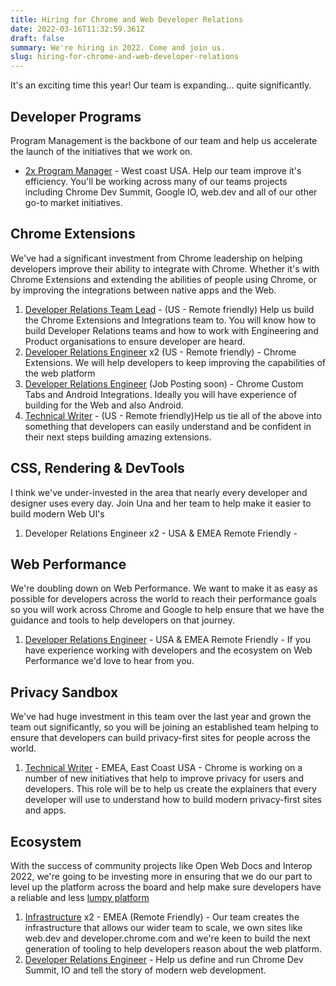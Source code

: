 ```yaml
---
title: Hiring for Chrome and Web Developer Relations
date: 2022-03-16T11:32:59.361Z
draft: false
summary: We're hiring in 2022. Come and join us.
slug: hiring-for-chrome-and-web-developer-relations
---
```

It's an exciting time this year! Our team is expanding... quite significantly.

## Developer Programs

Program Management is the backbone of our team and help us accelerate the launch of the initiatives that we work on.

* [2x Program Manager](https://careers.google.com/jobs/results/76496270476092102-program-manager-developer-relations/) - West coast USA. Help our team improve it's efficiency. You'll be working across many of our teams projects including Chrome Dev Summit, Google IO, web.dev and all of our other go-to market initiatives.

## Chrome Extensions

We've had a significant investment from Chrome leadership on helping developers improve their ability to integrate with Chrome. Whether it's with Chrome Extensions and extending the abilities of people using Chrome, or by improving the integrations between native apps and the Web.

1. [Developer Relations Team Lead](https://careers.google.com/jobs/results/89168328330748614-lead-chrome-developer-relations/) - (US - Remote friendly) Help us build the Chrome Extensions and Integrations team to. You will know how to build Developer Relations teams and how to work with Engineering and Product organisations to ensure developer are heard.
2. [Developer Relations Engineer](https://careers.google.com/jobs/results/122725423210472134-chrome-extensions-developer-relations-engineer) x2 (US - Remote friendly) - Chrome Extensions. We will help developers to keep improving the capabilities of the web platform
3. [Developer Relations Engineer](https://careers.google.com/jobs/results/103746232976843462-developer-relations-engineer-chrome) (Job Posting soon) - Chrome Custom Tabs and Android Integrations. Ideally you will have experience of building for the Web and also Android.
4. [Technical Writer](https://careers.google.com/jobs/results/105848469479924422-technical-writer-chrome-browser-extensions-and-web-store/) - (US - Remote friendly)Help us tie all of the above into something that developers can easily understand and be confident in their next steps building amazing extensions.

## CSS, Rendering & DevTools

I think we've under-invested in the area that nearly every developer and designer uses every day. Join Una and her team to help make it easier to build modern Web UI's

1. Developer Relations Engineer x2 - USA & EMEA Remote Friendly - 

## Web Performance

We're doubling down on Web Performance. We want to make it as easy as possible for developers across the world to reach their performance goals so you will work across Chrome and Google to help ensure that we have the guidance and tools to help developers on that journey.

1. [Developer Relations Engineer](https://careers.google.com/jobs/results/109708312900969158/) - USA & EMEA Remote Friendly - If you have experience working with developers and the ecosystem on Web Performance we'd love to hear from you.

## Privacy Sandbox

We've had huge investment in this team over the last year and grown the team out significantly, so you will be joining an established team helping to ensure that developers can build privacy-first sites for people across the world.

1. [Technical Writer](https://careers.google.com/jobs/results/129139067607491270-technical-writer-privacy-sandbox-web) - EMEA, East Coast USA - Chrome is working on a number of new initiatives that help to improve privacy for users and developers. This role will be to help us create the explainers that every developer will use to understand how to build modern privacy-first sites and apps.

## Ecosystem

With the success of community projects like Open Web Docs and Interop 2022, we're going to be investing more in ensuring that we do our part to level up the platform across the board and help make sure developers have a reliable and less [lumpy platform](https://paul.kinlan.me/the-lumpy-web/)

1. [Infrastructure](https://careers.google.com/jobs/results/116181578356269766-developer-relations-engineer-infrastructure/) x2 - EMEA (Remote Friendly) - Our team creates the infrastructure that allows our wider team to scale, we own sites like web.dev and developer.chrome.com and we're keen to build the next generation of tooling to help developers reason about the web platform.
2. [Developer Relations Engineer](https://careers.google.com/jobs/results/103746232976843462-developer-relations-engineer-chrome/) - Help us define and run Chrome Dev Summit, IO and tell the story of modern web development.

